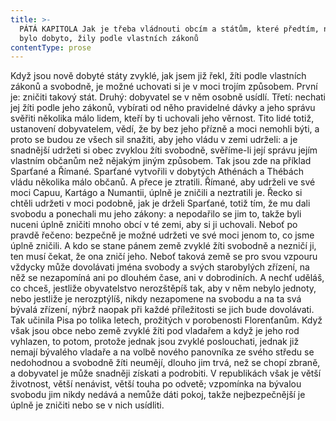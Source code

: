 ```yaml
---
title: >-
  PÁTÁ KAPITOLA Jak je třeba vládnouti obcím a státům, které předtím, než jich
  bylo dobyto, žily podle vlastních zákonů
contentType: prose
---
```


Když jsou nově dobyté státy zvyklé, jak jsem již řekl, žíti podle vlastních zákonů a svobodně, je možné uchovati si je v moci trojím způsobem. První je: zničiti takový stát. Druhý: dobyvatel se v něm osobně usídlí. Třetí: nechati jej žíti podle jeho zákonů, vybírati od něho pravidelné dávky a jeho správu svěřiti několika málo lidem, kteří by ti uchovali jeho věrnost. Tito lidé totiž, ustanovení dobyvatelem, vědí, že by bez jeho přízně a moci nemohli býti, a proto se budou ze všech sil snažiti, aby jeho vládu v zemi udrželi: a je snadnější udržeti si obec zvyklou žíti svobodně, svěříme-li její správu jejím vlastním občanům než nějakým jiným způsobem. Tak jsou zde na příklad Sparťané a Římané. Sparťané vytvořili v dobytých Athénách a Thébách vládu několika málo občanů. A přece je ztratili. Římané, aby udrželi ve své moci Capuu, Kartágo a Numantii, úplně je zničili a neztratili je. Řecko si chtěli udržeti v moci podobně, jak je drželi Sparťané, totiž tím, že mu dali svobodu a ponechali mu jeho zákony: a nepodařilo se jim to, takže byli nuceni úplně zničiti mnoho obcí v té zemi, aby si ji uchovali. Neboť po pravdě řečeno: bezpečně je možné udržeti ve své moci jenom to, co jsme úplně zničili. A kdo se stane pánem země zvyklé žíti svobodně a nezničí ji, ten musí čekat, že ona zničí jeho. Neboť taková země se pro svou vzpouru vždycky může dovolávati jména svobody a svých starobylých zřízení, na něž se nezapomíná ani po dlouhém čase, ani v dobrodiních. A nechť uděláš, co chceš, jestliže obyvatelstvo nerozštěpíš tak, aby v něm nebylo jednoty, nebo jestliže je nerozptýlíš, nikdy nezapomene na svobodu a na ta svá bývalá zřízení, nýbrž naopak při každé příležitosti se jich bude dovolávati. Tak učinila Pisa po tolika letech, prožitých v porobenosti Florenťanům. Když však jsou obce nebo země zvyklé žíti pod vladařem a když je jeho rod vyhlazen, to potom, protože jednak jsou zvyklé poslouchati, jednak již nemají bývalého vladaře a na volbě nového panovníka ze svého středu se nedohodnou a svobodně žíti neumějí, dlouho jim trvá, než se chopí zbraně, a dobyvatel je může snadněji získati a podrobiti. V republikách však je větší životnost, větší nenávist, větší touha po odvetě; vzpomínka na bývalou svobodu jim nikdy nedává a nemůže dáti pokoj, takže nejbezpečnější je úplně je zničiti nebo se v nich usídliti.
